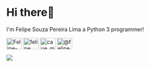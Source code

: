 # Hi there👋
I'm Felipe Souza Pereira Lima a Python 3 programmer!

<a href="https://dribbble.com/Felipe-Souza-Pereira-Lima" target="blank"><img align="center" src="https://cdn.jsdelivr.net/npm/simple-icons@3.0.1/icons/dribbble.svg" alt="Felipe-Souza-Pereira-Lima" height="30" width="40" /></a>
<a href="https://www.behance.net/cauemendes" target="blank"><img align="center" src="https://cdn.jsdelivr.net/npm/simple-icons@3.0.1/icons/behance.svg" alt="felipe" height="30" width="40" /></a>
<a href="https://www.hackerrank.com/caue_mendes_rod1" target="blank"><img align="center" src="https://cdn.jsdelivr.net/npm/simple-icons@3.0.1/icons/hackerrank.svg" alt="caue_mendes_rod1" height="30" width="40" /></a>
    <a href="https://medium.com/@felipe.souza.pereira.lima" target="blank"><img align="center" src="https://cdn.jsdelivr.net/npm/simple-icons@3.0.1/icons/medium.svg" alt="@felipe.souza.pereira.lima" height="30" width="40" /></a>
</p>

<img src="https://github-profile-trophy.vercel.app/?username=caue-alves&theme=dracula&column=7&margin-w=15&margin-h=15 (https://github.com/ryo-ma/github-profile-trophy)">

